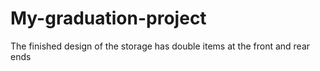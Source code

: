 # My-graduation-project
The finished design of the storage has double items at the front and rear ends
